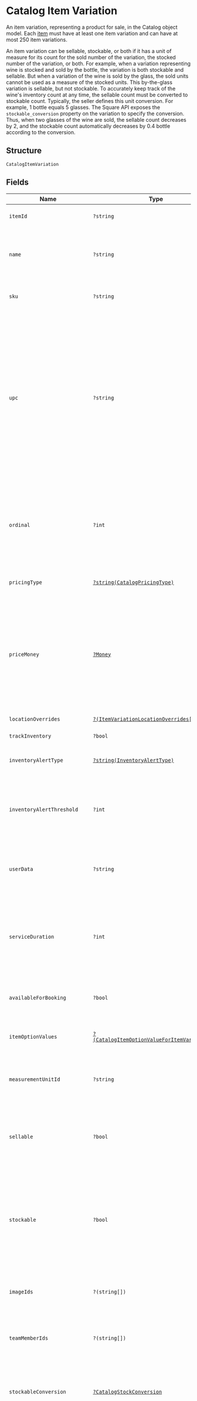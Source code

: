 
# Catalog Item Variation

An item variation, representing a product for sale, in the Catalog object model. Each [item](../../doc/models/catalog-item.md) must have at least one
item variation and can have at most 250 item variations.

An item variation can be sellable, stockable, or both if it has a unit of measure for its count for the sold number of the variation, the stocked
number of the variation, or both. For example, when a variation representing wine is stocked and sold by the bottle, the variation is both
stockable and sellable. But when a variation of the wine is sold by the glass, the sold units cannot be used as a measure of the stocked units. This by-the-glass
variation is sellable, but not stockable. To accurately keep track of the wine's inventory count at any time, the sellable count must be
converted to stockable count. Typically, the seller defines this unit conversion. For example, 1 bottle equals 5 glasses. The Square API exposes
the `stockable_conversion` property on the variation to specify the conversion. Thus, when two glasses of the wine are sold, the sellable count
decreases by 2, and the stockable count automatically decreases by 0.4 bottle according to the conversion.

## Structure

`CatalogItemVariation`

## Fields

| Name | Type | Tags | Description | Getter | Setter |
|  --- | --- | --- | --- | --- | --- |
| `itemId` | `?string` | Optional | The ID of the `CatalogItem` associated with this item variation. | getItemId(): ?string | setItemId(?string itemId): void |
| `name` | `?string` | Optional | The item variation's name. This is a searchable attribute for use in applicable query filters, and its value length is of Unicode code points.<br>**Constraints**: *Maximum Length*: `255` | getName(): ?string | setName(?string name): void |
| `sku` | `?string` | Optional | The item variation's SKU, if any. This is a searchable attribute for use in applicable query filters. | getSku(): ?string | setSku(?string sku): void |
| `upc` | `?string` | Optional | The universal product code (UPC) of the item variation, if any. This is a searchable attribute for use in applicable query filters.<br><br>The value of this attribute should be a number of 12-14 digits long.  This restriction is enforced on the Square Seller Dashboard,<br>Square Point of Sale or Retail Point of Sale apps, where this attribute shows in the GTIN field. If a non-compliant UPC value is assigned<br>to this attribute using the API, the value is not editable on the Seller Dashboard, Square Point of Sale or Retail Point of Sale apps<br>unless it is updated to fit the expected format. | getUpc(): ?string | setUpc(?string upc): void |
| `ordinal` | `?int` | Optional | The order in which this item variation should be displayed. This value is read-only. On writes, the ordinal<br>for each item variation within a parent `CatalogItem` is set according to the item variations's<br>position. On reads, the value is not guaranteed to be sequential or unique. | getOrdinal(): ?int | setOrdinal(?int ordinal): void |
| `pricingType` | [`?string(CatalogPricingType)`](../../doc/models/catalog-pricing-type.md) | Optional | Indicates whether the price of a CatalogItemVariation should be entered manually at the time of sale. | getPricingType(): ?string | setPricingType(?string pricingType): void |
| `priceMoney` | [`?Money`](../../doc/models/money.md) | Optional | Represents an amount of money. `Money` fields can be signed or unsigned.<br>Fields that do not explicitly define whether they are signed or unsigned are<br>considered unsigned and can only hold positive amounts. For signed fields, the<br>sign of the value indicates the purpose of the money transfer. See<br>[Working with Monetary Amounts](https://developer.squareup.com/docs/build-basics/working-with-monetary-amounts)<br>for more information. | getPriceMoney(): ?Money | setPriceMoney(?Money priceMoney): void |
| `locationOverrides` | [`?(ItemVariationLocationOverrides[])`](../../doc/models/item-variation-location-overrides.md) | Optional | Per-location price and inventory overrides. | getLocationOverrides(): ?array | setLocationOverrides(?array locationOverrides): void |
| `trackInventory` | `?bool` | Optional | If `true`, inventory tracking is active for the variation. | getTrackInventory(): ?bool | setTrackInventory(?bool trackInventory): void |
| `inventoryAlertType` | [`?string(InventoryAlertType)`](../../doc/models/inventory-alert-type.md) | Optional | Indicates whether Square should alert the merchant when the inventory quantity of a CatalogItemVariation is low. | getInventoryAlertType(): ?string | setInventoryAlertType(?string inventoryAlertType): void |
| `inventoryAlertThreshold` | `?int` | Optional | If the inventory quantity for the variation is less than or equal to this value and `inventory_alert_type`<br>is `LOW_QUANTITY`, the variation displays an alert in the merchant dashboard.<br><br>This value is always an integer. | getInventoryAlertThreshold(): ?int | setInventoryAlertThreshold(?int inventoryAlertThreshold): void |
| `userData` | `?string` | Optional | Arbitrary user metadata to associate with the item variation. This attribute value length is of Unicode code points.<br>**Constraints**: *Maximum Length*: `255` | getUserData(): ?string | setUserData(?string userData): void |
| `serviceDuration` | `?int` | Optional | If the `CatalogItem` that owns this item variation is of type<br>`APPOINTMENTS_SERVICE`, then this is the duration of the service in milliseconds. For<br>example, a 30 minute appointment would have the value `1800000`, which is equal to<br>30 (minutes) * 60 (seconds per minute) * 1000 (milliseconds per second). | getServiceDuration(): ?int | setServiceDuration(?int serviceDuration): void |
| `availableForBooking` | `?bool` | Optional | If the `CatalogItem` that owns this item variation is of type<br>`APPOINTMENTS_SERVICE`, a bool representing whether this service is available for booking. | getAvailableForBooking(): ?bool | setAvailableForBooking(?bool availableForBooking): void |
| `itemOptionValues` | [`?(CatalogItemOptionValueForItemVariation[])`](../../doc/models/catalog-item-option-value-for-item-variation.md) | Optional | List of item option values associated with this item variation. Listed<br>in the same order as the item options of the parent item. | getItemOptionValues(): ?array | setItemOptionValues(?array itemOptionValues): void |
| `measurementUnitId` | `?string` | Optional | ID of the ‘CatalogMeasurementUnit’ that is used to measure the quantity<br>sold of this item variation. If left unset, the item will be sold in<br>whole quantities. | getMeasurementUnitId(): ?string | setMeasurementUnitId(?string measurementUnitId): void |
| `sellable` | `?bool` | Optional | Whether this variation can be sold. The inventory count of a sellable variation indicates<br>the number of units available for sale. When a variation is both stockable and sellable,<br>its sellable inventory count can be smaller than or equal to its stockable count. | getSellable(): ?bool | setSellable(?bool sellable): void |
| `stockable` | `?bool` | Optional | Whether stock is counted directly on this variation (TRUE) or only on its components (FALSE).<br>When a variation is both stockable and sellable, the inventory count of a stockable variation keeps track of the number of units of this variation in stock<br>and is not an indicator of the number of units of the variation that can be sold. | getStockable(): ?bool | setStockable(?bool stockable): void |
| `imageIds` | `?(string[])` | Optional | The IDs of images associated with this `CatalogItemVariation` instance.<br>These images will be shown to customers in Square Online Store. | getImageIds(): ?array | setImageIds(?array imageIds): void |
| `teamMemberIds` | `?(string[])` | Optional | Tokens of employees that can perform the service represented by this variation. Only valid for<br>variations of type `APPOINTMENTS_SERVICE`. | getTeamMemberIds(): ?array | setTeamMemberIds(?array teamMemberIds): void |
| `stockableConversion` | [`?CatalogStockConversion`](../../doc/models/catalog-stock-conversion.md) | Optional | Represents the rule of conversion between a stockable [CatalogItemVariation](../../doc/models/catalog-item-variation.md)<br>and a non-stockable sell-by or receive-by `CatalogItemVariation` that<br>share the same underlying stock. | getStockableConversion(): ?CatalogStockConversion | setStockableConversion(?CatalogStockConversion stockableConversion): void |
| `itemVariationVendorInfoIds` | `?(string[])` | Optional | A list of ids of [CatalogItemVariationVendorInfo](entity:CatalogItemVariationVendorInfo) objects that<br>reference this ItemVariation. (Deprecated in favor of item_variation_vendor_infos) | getItemVariationVendorInfoIds(): ?array | setItemVariationVendorInfoIds(?array itemVariationVendorInfoIds): void |

## Example (as JSON)

```json
{
  "item_id": "item_id0",
  "name": "name0",
  "sku": "sku4",
  "upc": "upc2",
  "ordinal": 80
}
```

